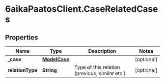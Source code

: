 # 6aikaPaatosClient.CaseRelatedCases

## Properties
Name | Type | Description | Notes
------------ | ------------- | ------------- | -------------
**_case** | [**ModelCase**](ModelCase.md) |  | [optional] 
**relationType** | **String** | Type of this relation (previous, similar etc.) | [optional] 


